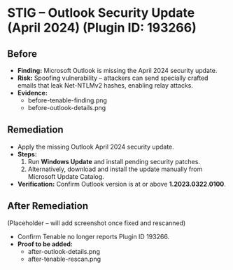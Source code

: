 # STIG – Outlook Security Update (April 2024) (Plugin ID: 193266)

## Before
- **Finding:** Microsoft Outlook is missing the April 2024 security update.  
- **Risk:** Spoofing vulnerability – attackers can send specially crafted emails that leak Net-NTLMv2 hashes, enabling relay attacks.  
- **Evidence:**  
  - before-tenable-finding.png  
  - before-outlook-details.png 

## Remediation
- Apply the missing Outlook April 2024 security update.  
- **Steps:**  
  1. Run **Windows Update** and install pending security patches.  
  2. Alternatively, download and install the update manually from Microsoft Update Catalog.  
- **Verification:** Confirm Outlook version is at or above **1.2023.0322.0100**.  

## After Remediation
(Placeholder – will add screenshot once fixed and rescanned)  

- Confirm Tenable no longer reports Plugin ID 193266.  
- **Proof to be added:**  
  - after-outlook-details.png  
  - after-tenable-rescan.png  


